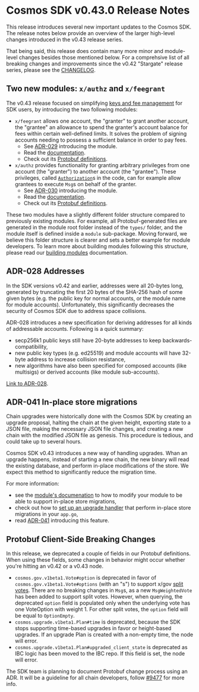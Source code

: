 # Cosmos SDK v0.43.0 Release Notes

This release introduces several new important updates to the Cosmos SDK. The release notes below provide an overview of the larger high-level changes introduced in the v0.43 release series.

That being said, this release does contain many more minor and module-level changes besides those mentioned below. For a comprehsive list of all breaking changes and improvements since the v0.42 "Stargate" release series, please see the
[CHANGELOG](https://github.com/cosmos/cosmos-sdk/blob/v0.43.0-rc0/CHANGELOG.md).

## Two new modules: `x/authz` and `x/feegrant`

The v0.43 release focused on simplifying [keys and fee management](https://github.com/cosmos/cosmos-sdk/issues/7074) for SDK users, by introducing the two following modules:

- `x/feegrant` allows one account, the "granter" to grant another account, the "grantee" an allowance to spend the granter's account balance for fees within certain well-defined limits. It solves the problem of signing accounts needing to possess a sufficient balance in order to pay fees.
  - See [ADR-029](https://github.com/cosmos/cosmos-sdk/blob/8f21e26a6506c9ee81686bad6cf9be3f0e8e11d7/docs/architecture/adr-029-fee-grant-module.md) introducing the module.
  - Read the [documentation](https://docs.cosmos.network/master/modules/feegrant/).
  - Check out its [Protobuf definitions](https://github.com/cosmos/cosmos-sdk/tree/master/proto/cosmos/feegrant/v1beta1).
- `x/authz` provides functionality for granting arbitrary privileges from one account (the "granter") to another account (the "grantee"). These privileges, called [`Authorization`](https://github.com/cosmos/cosmos-sdk/blob/f2cea6a137ce19ad8987fa8a0cb99f4b37c4484d/x/authz/authorizations.go#L11)s in the code, can for example allow grantees to execute `Msg`s on behalf of the granter.
  - See [ADR-030](https://github.com/cosmos/cosmos-sdk/blob/8f21e26a6506c9ee81686bad6cf9be3f0e8e11d7/docs/architecture/adr-030-authz-module.md) introducing the module.
  - Read the [documentation](https://docs.cosmos.network/master/modules/authz/).
  - Check out its [Protobuf definitions](https://github.com/cosmos/cosmos-sdk/tree/master/proto/cosmos/authz/v1beta1).

These two modules have a slightly different folder structure compared to previously existing modules. For example, all Protobuf-generated files are generated in the module root folder instead of the `types/` folder, and the module itself is defined inside a `module` sub-package. Moving forward, we believe this folder structure is clearer and sets a better example for module developers. To learn more about building modules following this structure, please read our [building modules](https://docs.cosmos.network/master/building-modules/intro.html) documentation.

## ADR-028 Addresses

In the SDK versions v0.42 and earlier, addresses were all 20-bytes long, generated by truncating the first 20 bytes of the SHA-256 hash of some given bytes (e.g. the public key for normal accounts, or the module name for module accounts). Unfortunately, this significantly decreases the security of Cosmos SDK due to address space collisions.

ADR-028 introduces a new specification for deriving addresses for all kinds of addressable accounts. Following is a quick summary:

- secp256k1 public keys still have 20-byte addresses to keep backwards-compatibility,
- new public key types (e.g. ed25519) and module accounts will have 32-byte address to increase collision resistance,
- new algorithms have also been specified for composed accounts (like multisigs) or derived accounts (like module sub-accounts).

[Link to ADR-028](https://github.com/cosmos/cosmos-sdk/blob/master/docs/architecture/adr-028-public-key-addresses.md).

## ADR-041 In-place store migrations

Chain upgrades were historically done with the Cosmos SDK by creating an upgrade proposal, halting the chain at the given height, exporting state to a JSON file, making the necessary JSON file changes, and creating a new chain with the modified JSON file as genesis. This procedure is tedious, and could take up to several hours.

Cosmos SDK v0.43 introduces a new way of handling upgrades. Whan an upgrade happens, instead of starting a new chain, the new binary will read the existing database, and perform in-place modifications of the store. We expect this method to significantly reduce the migration time.

For more information:

- see the [module's documenation](https://docs.cosmos.network/master/building-modules/upgrade.html) to how to modify your module to be able to support in-place store migrations,
- check out how to [set up an upgrade handler](https://docs.cosmos.network/master/core/upgrade.html) that perform in-place store migrations in your `app.go`,
- read [ADR-041](https://github.com/cosmos/cosmos-sdk/blob/master/docs/architecture/adr-041-in-place-store-migrations.md) introducing this feature.

## Protobuf Client-Side Breaking Changes

In this release, we deprecated a couple of fields in our Protobuf definitions. When using these fields, some changes in behavior might occur whether you're hitting an v0.42 or a v0.43 node.

- `cosmos.gov.v1beta1.Vote#option` is deprecated in favor of `cosmos.gov.v1beta1.Vote#options` (with an "s") to support x/gov [split votes](https://github.com/cosmos/cosmos-sdk/blob/master/docs/architecture/adr-037-gov-split-vote.md). There are no breaking changes in `Msg`s, as a new `MsgWeightedVote` has been added to support split votes. However, when querying, the deprecated `option` field is populated only when the underlying vote has one VoteOption with weight 1. For other split votes, the `option` field will be equal to `OptionEmpty`.
- `cosmos.upgrade.v1beta1.Plan#time` is deprecated, because the SDK stops supporting time-based upgrades in favor or height-based upgrades. If an upgrade Plan is created with a non-empty time, the node will error.
- `cosmos.upgrade.v1beta1.Plan#upgraded_client_state` is deprecated as IBC logic has been moved to the IBC repo. If this field is set, the node will error.

The SDK team is planning to document Protobuf change process using an ADR. It will be a guideline for all chain developers, follow [#9477](https://github.com/cosmos/cosmos-sdk/issues/9477) for more info.
